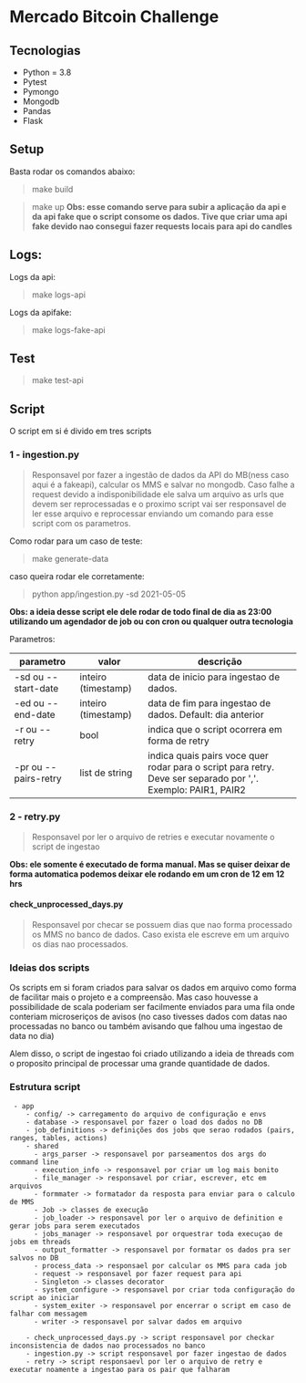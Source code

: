 # Mercado Bitcoin Challenge

## Tecnologias
 - Python = 3.8
 - Pytest
 - Pymongo
 - Mongodb
 - Pandas
 - Flask

## Setup
Basta rodar os comandos abaixo:
> make build

> make up
**Obs: esse comando serve para subir a aplicação da api e da api fake que o script consome os dados. Tive que criar uma api fake devido nao consegui fazer requests locais para api do candles**

## Logs:
Logs da api:
> make logs-api

Logs da apifake:
> make logs-fake-api

## Test
> make test-api

## Script 
O script em si é divido em tres scripts

### 1 - ingestion.py
> Responsavel por fazer a ingestão de dados da API do MB(ness caso aqui é a fakeapi), calcular os MMS e salvar no mongodb. Caso falhe a request devido a indisponibilidade ele salva um arquivo as urls que devem ser reprocessadas e o proximo script vai ser responsavel de ler esse arquivo e reprocessar enviando um comando para esse script com os parametros.

Como rodar para um caso de teste:
> make generate-data

caso queira rodar ele corretamente:
> python app/ingestion.py -sd 2021-05-05

**Obs: a ideia desse script ele dele rodar de todo final de dia as 23:00 utilizando um agendador de job ou con cron ou qualquer outra tecnologia**

Parametros:

parametro | valor | descrição
---------| ------| ---------
-sd ou --start-date | inteiro (timestamp) | data de inicio para ingestao de dados. 
-ed ou --end-date | inteiro (timestamp) | data de fim para ingestao de dados. Default: dia anterior
-r ou --retry | bool | indica que o script ocorrera em forma de retry
-pr ou --pairs-retry | list de string | indica quais pairs voce quer rodar para o script para retry. Deve ser separado por ','. Exemplo: PAIR1, PAIR2


### 2 - retry.py
> Responsavel por ler o arquivo de retries e executar novamente o script de ingestao

**Obs: ele somente é executado de forma manual. Mas se quiser deixar de forma automatica podemos deixar ele rodando em um cron de 12 em 12 hrs**

#### check_unprocessed_days.py
> Responsavel por checar se possuem dias que nao forma processado os MMS no banco de dados. Caso exista ele escreve em um arquivo os dias nao processados.


### Ideias dos scripts
Os scripts em si foram criados para salvar os dados em arquivo como forma de facilitar mais o projeto e a compreensão. Mas caso houvesse a possibilidade de scala poderiam ser facilmente enviados para uma fila onde conteriam microseriços de avisos (no caso tivesses dados com datas nao processadas no banco ou também avisando que falhou uma ingestao de data no dia)

Alem disso, o script de ingestao foi criado utilizando a ideia de threads com o proposito principal de processar uma grande quantidade de dados.


### Estrutura script
```
 - app
    - config/ -> carregamento do arquivo de configuração e envs
    - database -> responsavel por fazer o load dos dados no DB
    - job_definitions -> definições dos jobs que serao rodados (pairs, ranges, tables, actions)
    - shared 
      - args_parser -> responsavel por parseamentos dos args do command line
      - execution_info -> responsavel por criar um log mais bonito
      - file_manager -> responsavel por criar, escrever, etc em arquivos
      - formmater -> formatador da resposta para enviar para o calculo de MMS
      - Job -> classes de execução
      - job_loader -> responsavel por ler o arquivo de definition e gerar jobs para serem executados
      - jobs_manager -> responsavel por orquestrar toda execuçao de jobs em threads
      - output_formatter -> responsavel por formatar os dados pra ser salvos no DB
      - process_data -> responsael por calcular os MMS para cada job
      - request -> responsavel por fazer request para api
      - Singleton -> classes decorator
      - system_configure -> responsavel por criar toda configuração do script ao iniciar
      - system_exiter -> responsavel por encerrar o script em caso de falhar com messagem
      - writer -> responsavel por salvar dados em arquivo

    - check_unprocessed_days.py -> script responsavel por checkar inconsistencia de dados nao processados no banco
    - ingestion.py -> script responsavel por fazer ingestao de dados
    - retry -> script responsaevl por ler o arquivo de retry e executar noamente a ingestao para os pair que falharam 

```
